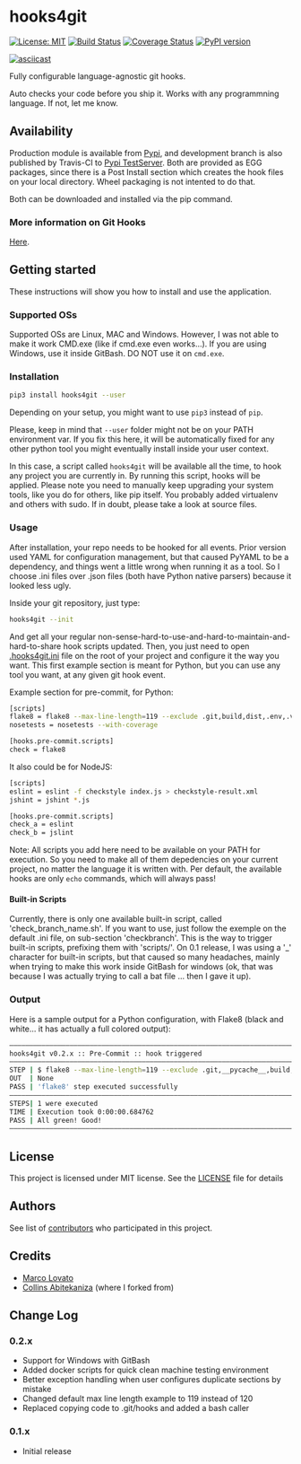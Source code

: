 # hooks4git

[![License: MIT](https://img.shields.io/badge/License-MIT-yellow.svg)](https://opensource.org/licenses/MIT)
[![Build Status](https://travis-ci.org/lovato/hooks4git.svg?branch=master)](https://travis-ci.org/lovato/hooks4git)
[![Coverage Status](https://coveralls.io/repos/github/lovato/hooks4git/badge.svg?branch=master)](https://coveralls.io/github/lovato/hooks4git?branch=master)
[![PyPI version](https://badge.fury.io/py/hooks4git.svg)](https://badge.fury.io/py/hooks4git)

[![asciicast](https://asciinema.org/a/197368.png)](https://asciinema.org/a/197368)

Fully configurable language-agnostic git hooks.

Auto checks your code before you ship it. Works with any programmning language. If not, let me know.

## Availability

Production module is available from [Pypi](https://pypi.org/project/hooks4git), and development branch is also published by Travis-CI to [Pypi TestServer](https://test.pypi.org/project/hooks4git). Both are provided as EGG packages, since there is a Post Install section which creates the hook files on your local directory. Wheel packaging is not intented to do that.

Both can be downloaded and installed via the pip command.

### More information on Git Hooks

[Here](https://githooks.com).

## Getting started

These instructions will show you how to install and use the application.

### Supported OSs

Supported OSs are Linux, MAC and Windows. However, I was not able to make it work CMD.exe (like if cmd.exe even works...). If you are using Windows, use it inside GitBash. DO NOT use it on `cmd.exe`.

### Installation

 ```bash
 pip3 install hooks4git --user
 ```

Depending on your setup, you might want to use `pip3` instead of `pip`.

Please, keep in mind that `--user` folder might not be on your PATH environment var. If you fix this here, it will be automatically fixed for any other python tool you might eventually install inside your user context.

In this case, a script called `hooks4git` will be available all the time, to hook any project you are currently in.
By running this script, hooks will be applied. Please note you need to manually keep upgrading your system tools, like you do for others, like pip itself.
You probably added virtualenv and others with sudo. If in doubt, please take a look at source files.

### Usage

After installation, your repo needs to be hooked for all events. Prior version used YAML for configuration management, but that caused PyYAML to be a dependency, and things went a little wrong when running it as a tool. So I choose .ini files over .json files (both have Python native parsers) because it looked less ugly.

Inside your git repository, just type:

 ```bash
hooks4git --init
 ```

And get all your regular non-sense-hard-to-use-and-hard-to-maintain-and-hard-to-share hook scripts updated.
Then, you just need to open [.hooks4git.ini](hooks4git/.hooks4git.ini) file on the root of your project and configure it the way you want.
This first example section is meant for Python, but you can use any tool you want, at any given git hook event.

Example section for pre-commit, for Python:

 ```bash
[scripts]
flake8 = flake8 --max-line-length=119 --exclude .git,build,dist,.env,.venv
nosetests = nosetests --with-coverage

[hooks.pre-commit.scripts]
check = flake8
 ```

It also could be for NodeJS:

 ```bash
[scripts]
eslint = eslint -f checkstyle index.js > checkstyle-result.xml
jshint = jshint *.js

[hooks.pre-commit.scripts]
check_a = eslint
check_b = jslint
 ```

Note: All scripts you add here need to be available on your PATH for execution. So you need to make all of them depedencies on your current project, no matter the language it is written with. Per default, the available hooks are only `echo` commands, which will always pass!

#### Built-in Scripts

Currently, there is only one available built-in script, called 'check_branch_name.sh'. If you want to use, just follow the exemple on the default .ini file, on sub-section 'checkbranch'. This is the way to trigger built-in scripts, prefixing them with 'scripts/'. On 0.1 release, I was using a '_' character for built-in scripts, but that caused so many headaches, mainly when trying to make this work inside GitBash for windows (ok, that was because I was actually trying to call a bat file ... then I gave it up).

### Output

Here is a sample output for a Python configuration, with Flake8 (black and white... it has actually a full colored output):

 ```bash
———————————————————————————————————————————————————————————————————————————————
hooks4git v0.2.x :: Pre-Commit :: hook triggered
———————————————————————————————————————————————————————————————————————————————
STEP | $ flake8 --max-line-length=119 --exclude .git,__pycache__,build,dist
OUT  | None
PASS | 'flake8' step executed successfully
———————————————————————————————————————————————————————————————————————————————
STEPS| 1 were executed
TIME | Execution took 0:00:00.684762
PASS | All green! Good!
———————————————————————————————————————————————————————————————————————————————
 ```

## License

This project is licensed under MIT license. See the [LICENSE](LICENSE) file for details

## Authors

See list of [contributors](../../graphs/contributors) who participated in this project.

## Credits

- [Marco Lovato](https://github.com/lovato)
- [Collins Abitekaniza](https://github.com/collin5/precommit-hook) (where I forked from)

## Change Log

### 0.2.x

- Support for Windows with GitBash
- Added docker scripts for quick clean machine testing environment
- Better exception handling when user configures duplicate sections by mistake
- Changed default max line length example to 119 instead of 120
- Replaced copying code to .git/hooks and added a bash caller

### 0.1.x

- Initial release